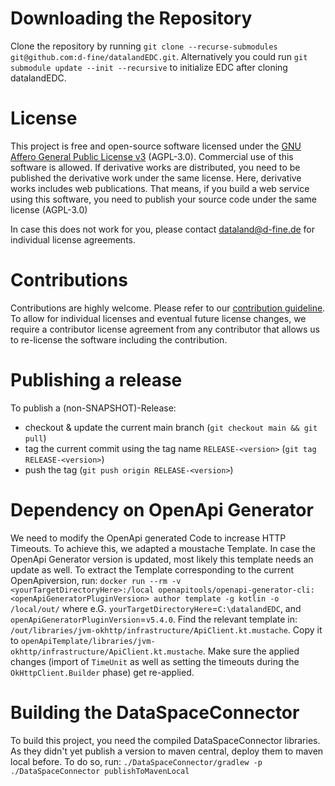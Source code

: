 # Downloading the Repository

Clone the repository by running `git clone --recurse-submodules git@github.com:d-fine/datalandEDC.git`. Alternatively
you could run `git submodule update --init --recursive` to initialize EDC after cloning datalandEDC.

# License
This project is free and open-source software licensed under the [GNU Affero General Public License v3](LICENSE) (AGPL-3.0). Commercial use of this software is allowed. If derivative works are distributed, you need to be published the derivative work under the same license. Here, derivative works includes web publications. That means, if you build a web service using this software, you need to publish your source code under the same license (AGPL-3.0)

In case this does not work for you, please contact dataland@d-fine.de for individual license agreements.

# Contributions
Contributions are highly welcome. Please refer to our [contribution guideline](contribution/contribution.md).
To allow for individual licenses and eventual future license changes, we require a contributor license agreement from any contributor that allows us to re-license the software including the contribution.

# Publishing a release
To publish a (non-SNAPSHOT)-Release:
* checkout & update the current main branch (`git checkout main && git pull`)
* tag the current commit using the tag name `RELEASE-<version>` (`git tag RELEASE-<version>`)
* push the tag (`git push origin RELEASE-<version>`)

# Dependency on OpenApi Generator
We need to modify the OpenApi generated Code to increase HTTP Timeouts. To achieve this, we adapted a moustache Template. 
In case the OpenApi Generator version is updated, most likely this template needs an update as well. To 
extract the Template corresponding to the current OpenApiversion, run:
`docker run --rm -v <yourTargetDirectoryHere>:/local openapitools/openapi-generator-cli:<openApiGeneratorPluginVersion> author template -g kotlin -o /local/out/`
where e.G. `yourTargetDirectoryHere`=`C:\datalandEDC`, and `openApiGeneratorPluginVersion`=`v5.4.0`.
Find the relevant template in: `/out/libraries/jvm-okhttp/infrastructure/ApiClient.kt.mustache`.
Copy it to `openApiTemplate/libraries/jvm-okhttp/infrastructure/ApiClient.kt.mustache`. 
Make sure the applied changes (import of `TimeUnit` as well as setting the timeouts during the `OkHttpClient.Builder` phase) get re-applied.

# Building the DataSpaceConnector
To build this project, you need the compiled DataSpaceConnector libraries. As they didn't yet publish a version to maven central, deploy them to maven local before. 
To do so, run: `./DataSpaceConnector/gradlew -p ./DataSpaceConnector publishToMavenLocal`
